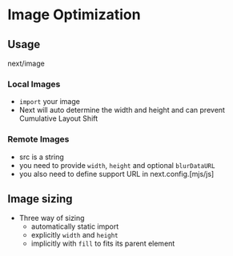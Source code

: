# Image Optimization

## Usage

next/image

### Local Images

- `import` your image
- Next will auto determine the width and height and can prevent Cumulative Layout Shift

### Remote Images

- src is a string
- you need to provide `width`, `height` and optional `blurDataURL`
- you also need to define support URL in next.config.[mjs/js]

## Image sizing

- Three way of sizing
  - automatically static import
  - explicitly `width` and `height`
  - implicitly with `fill` to fits its parent element
